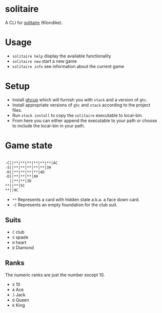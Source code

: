 # solitaire

A CLI for [solitaire](https://en.wikipedia.org/wiki/Patience_(game)) (Klondike).

# Usage

- `solitaire help` display the available functionality
- `solitaire new` start a new game
- `solitaire info` see information about the current game

# Setup

- Install [ghcup](https://haskell.org/ghcup) which will furnish you with
  `stack` and a version of `ghc`. 
- Install appropriate versions of `ghc` and `stack` according to the 
  project files.
- Run `stack install` to copy the `solitaire` executable to local-bin.
- From here you can either append the executable to your path or 
  choose to include the local-bin in your path.

# Game state

``` txt 

-C||**|**|**|**|**|**|AC
-S||**|**|**|**|**|3H
-H||**|**|**|**|4D
-D||**|**|**|XH
  ||**|**|3D
**||**|5C
**||9C

```
- `**` Represents a card with hidden state a.k.a. a face down card.
- `-C` Represents an empty foundation for the club suit.

## Suits
- `C` club
- `S` spade
- `H` heart
- `D` Diamond

## Ranks
The numeric ranks are just the number except 10.
- `X` 10
- `A` Ace
- `J` Jack
- `Q` Queen 
- `K` King
